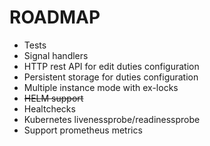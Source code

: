 ROADMAP
========

* Tests
* Signal handlers
* HTTP rest API for edit duties configuration
* Persistent storage for duties configuration
* Multiple instance mode with ex-locks
* ~~HELM support~~
* Healtchecks
* Kubernetes livenessprobe/readinessprobe
* Support prometheus metrics
